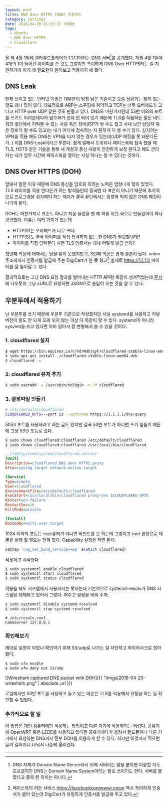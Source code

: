 ```yaml
---
layout: post
title: DNS Over HTTPS (DOH) 적용하기
category: settings
date: 2018-04-20 01:25:27 +0900
tags:
  - Ubuntu
  - DNS Over HTTPS
  - Cloudflare
---
```


올 해 4월 1일에 클라우드플레어가 1.1.1.1이라는 DNS 서버[^1]를 공개했다. 하필 4월 1일에 4개의 1이 들어간 아이피를 쓴 것도 그렇지만 특이하게 DNS Over HTTPS라는 걸 지원하기에 이게 왜 필요한지 알아보고 적용까지 해 봤다.


## DNS Leak

현재 쓰이고 있는 인터넷 기술은 대부분이 엄청 낡은 기술이고 요즘 상황과는 맞지 않는 것도 꽤나 많이 있다. 대표적으로 ARP는 스푸핑에 취약하고 TCP는 너무 오버헤드가 크다고 HTTP over UDP 같은 것도 만들고 있다. DNS도 마찬가지인데 53번 이외의 포트를 쓰기도 어려운데다가 암호화가 전혀 안 되어 있기 때문에 TLS를 적용하든 말든 네트워크 윗단에서 지켜볼 수 있는 사람 혹은 장비(ISP가 될 수도 있고 사내 보안 담당자 혹은 장비가 될 수도 있고)는 내가 어디에 접속하는 지 훤하게 다 볼 수가 있다. 심지어는 VPN을 적용 해도 DNS는 VPN을 타지 않는 경우가 있는데(UDP 패킷을 못 태운다든가..) 이를 DNS-Leak이라고 부른다.
쉽게 말해서 트위터나 페이스북에 접속 했을 때 TLS, HSTS 같은 기술을 통해 내 계정과 통신 내용이 안전하게 보장 된다고 해도 관리자는 내가 업무 시간에 페이스북을 했다는 사실 하나는 알 수 있다는 것이다.


## DNS Over HTTPS (DOH)

앞에서 말한 이유 때문에 DNS 통신을 암호화 하려는 노력은 엄청나게 많이 있었다. TLS 레이어를 적용 한다든가 하는 방식들인데 결국엔 다 표준이 아니기 때문에 추가적으로 프로그램을 설치해야 하는 데다가 결국 끝단에서는 암호화 되지 않은 DNS 패킷이 나가게 된다.

DOH도 마찬가지로 표준도 아니고 처음 들었을 땐 왜 하필 이런 식으로 만들었어야 하나 궁금했다. 이유는 여러 가지가 있는데

- HTTP(S)는 오버헤드가 너무 크다.
- HTTP(S)도 결국 아이피를 직접 입력하지 않는 한 DNS가 필요할텐데?
- 아이피를 직접 입력한다 치면 TLS 인증서는 대체 어떻게 발급 받지?

첫번째 의문에 대해서는 답을 얻지 못했지만 2, 3번째 의문은 쉽게 결론이 났다. onion 주소에까지 인증서를 발급해 주는 DigiCert가 한 몫 했고[^2] 실제로 https://1.1.1.1/ 페이지를 잘 들어갈 수 있다.

결과적으로는 그냥 DNS 요청 결과를 뱉어내는 HTTP API랑 똑같이 생겨먹었는데 [문서](https://developers.cloudflare.com/1.1.1.1/dns-over-https/json-format/)에 나오듯이 그냥 cURL로 요청하면 JSON으로 응답이 오는 것을 알 수 있다.


## 우분투에서 적용하기

난 우분투를 쓰기 때문에 우분투 기준으로 작성했지만 사실 systemd를 사용하고 커널 버전이 말도 안 되게 오래 되지 않는 이상 다 똑같이 할 수 있다. systemd가 아니라 sysvinit을 쓰고 있다면 아마 알아서 잘 변형해서 쓸 수 있을 것이다.


### 1. cloudflared 설치

```sh
$ wget https://bin.equinox.io/c/VdrWdbjqyF/cloudflared-stable-linux-amd64.deb
$ sudo apt-get install ./cloudflared-stable-linux-amd64.deb
$ cloudflared -v
```

### 2. cloudflared 유저 추가

```sh
$ sudo useradd -s /usr/sbin/nologin -r -M cloudflared
```

### 3. 설정파일 만들기

```bash
# /etc/default/cloudflared
CLOUDFLARED_OPTS=--port 53 --upstream https://1.1.1.1/dns-query
```

5053 포트를 사용하라고 하는 글도 있지만 결국 53번 포트가 아니면 쓰기 힘들기 때문에 그냥 53번 포트로 갔다.

```sh
$ sudo chown cloudflared:cloudflared /etc/default/cloudflared
$ sudo chown cloudflared:cloudflared /usr/local/bin/cloudflared
```

```ini
; /lib/systemd/system/cloudflared.service
[Unit]
Description=cloudflared DNS over HTTPS proxy
After=syslog.target network-online.target

[Service]
Type=simple
User=cloudflared
EnvironmentFile=/etc/default/cloudflared
ExecStart=/usr/local/bin/cloudflared proxy-dns $CLOUDFLARED_OPTS
Restart=on-failure
RestartSec=10
KillMode=process

[Install]
WantedBy=multi-user.target
```

1024 이하의 포트는 `root`유저가 아니면 바인드를 못 하는데 그렇다고 root 권한으로 데몬을 실행 할 필요는 전혀 없다. Capability 설정을 하면 된다.

```sh
setcap 'cap_net_bind_service=+ep' $(which cloudflared)
```

적용하고 시작한다

```sh
$ sudo systemctl enable cloudflared
$ sudo systemctl start cloudflared
$ sudo systemctl status cloudflared
```

적용을 해도 시스템에서 사용하지는 못하는데 기본적으로 systemd-resolv가 DNS 시스템을 대체하고 있어서 그렇다. 꺼주고 설정을 바꿔 주자.

```sh
$ sudo systemctl disable systemd-resolved
$ sudo systemctl stop systemd-resolved
```

```config
# /etc/resolv.conf
nameserver 127.0.0.1
```


### 확인해보기


제대로 설정이 되었나 확인하기 위해 53/udp로 나가는 걸 차단하고 와이어샤크로 잡아 봤다.

```sh
$ sudo ufw enable
$ sudo ufw deny out 53/udp
```

![Wireshark captured DNS packet with DOH]({{ "/imgs/2018-04-20-wireshark.png" | absolute_url }})

로컬에서만 53번 포트를 사용하고 돌고 있는 데몬은 TLS를 적용해서 요청을 하는 걸 확인할 수 있었다.


### 추가적으로 할 일

이 방법은 개인 컴퓨터에만 적용하는 방법이고 다른 기기에 적용하기는 어렵다. 공유기에 OpenWRT 혹은 LEDE를 사용하고 있다면 공유기에다가 올려서 핸드폰이나 다른 기기에서 요청하는 DNS까지 전부 DOH를 이용하게 할 수 있다. 하지만 이것까지 적으면 글이 길어지니 나눠서 나중에 올리겠다.


- - -


[^1]: DNS 자체가 Domain Name Server라서 뒤에 서버라는 말을 붙이면 이상할 지도 모르겠지만 DNS는 Domain Name System이라는 말로 쓰이기도 한다. 서버를 붙였다고 중복 된 의미는 아니다.
[^2]: 페이스북의 히든 서비스 https://facebookcorewwwi.onion 역시 특이하게 인증서가 붙어 있는데 DigiCert가 유일하게 인증서를 발급해 주고 있다.
